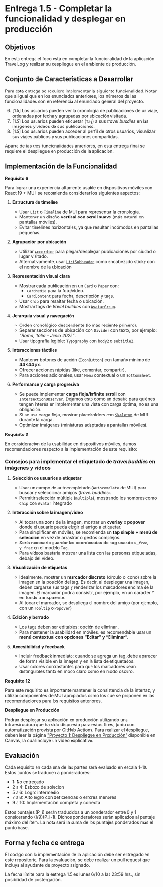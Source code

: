 # Entrega 1.5 - Completar la funcionalidad y desplegar en producción

## Objetivos

En esta entrega el foco está en completar la funcionalidad de la aplicación TravelLog y realizar su despliegue en el ambiente de producción.

## Conjunto de Características a Desarrollar

Para esta entrega se requiere implementar la siguiente funcionalidad. Notar que al igual que en los enunciados anteriores, los números de las funcionalidades son en referencia al enunciado general del proyecto.

6. [1.5] Los usuarios pueden ver la cronología de publicaciones de un viaje, ordenadas por fecha y agrupadas por ubicación visitada.
9. [1.5] Los usuarios pueden etiquetar (`Tag`) a sus *travel buddies* en las imágenes y vídeos de sus publicaciones.
12. [1.5] Los usuarios pueden acceder al perfil de otros usuarios, visualizar sus viajes públicos y sus publicaciones compartidas.

Aparte de las tres funcionalidades anteriores, en esta entrega final se requiere el despliegue en producción de la aplicación.

## Implementación de la Funcionalidad

**Requisito 6**

Para lograr una experiencia altamente usable en dispositivos móviles con React 19 + MUI, se recomienda considerar los siguientes aspectos:

1. **Estructura de timeline**
   - Usar `List` o [`Timeline`](https://mui.com/material-ui/react-timeline/) de MUI para representar la cronología.
   - Mantener un diseño **vertical con scroll suave** (más natural en pantallas móviles).
   - Evitar timelines horizontales, ya que resultan incómodos en pantallas pequeñas.

2. **Agrupación por ubicación**
   - Utilizar [`Accordion`](https://mui.com/material-ui/react-accordion/) para plegar/desplegar publicaciones por ciudad o lugar visitado.
   - Alternativamente, usar [`ListSubheader`](https://mui.com/material-ui/api/list-subheader/) como encabezado sticky con el nombre de la ubicación.

3. **Representación visual clara**
   - Mostrar cada publicación en un `Card` o `Paper` con:
     - `CardMedia` para la foto/video.
     - `CardContent` para fecha, descripción y tags.
   - Usar `Chip` para resaltar fecha o ubicación.
   - Mostrar tags de *travel buddies* con [`AvatarGroup`](https://mui.com/material-ui/api/avatar-group/).

4. **Jerarquía visual y navegación**
   - Orden cronológico descendente (lo más reciente primero).
   - Separar secciones de ubicación con `Divider` con texto, por ejemplo:  
     *“Roma, Italia – Junio 2025”*.
   - Usar tipografía legible: `Typography` con `body2` o `subtitle2`.

5. **Interacciones táctiles**
   - Mantener botones de acción (`IconButton`) con tamaño mínimo de **44×44 px**.
   - Ofrecer acciones rápidas (like, comentar, compartir).
   - Para acciones adicionales, usar `Menu` contextual o un `BottomSheet`.

6. **Performance y carga progresiva**
   - Se puede implementar **carga floja/infinite scroll** con [`IntersectionObserver`](https://www.npmjs.com/package/react-intersection-observer). Dejamos esto como un desafío para quiénes tengan interés en implementar una vista con carga óptima, no es una obligación.
   - Si se usa carga floja, mostrar placeholders con [`Skeleton`](https://mui.com/material-ui/api/skeleton/) de MUI durante la carga.
   - Optimizar imágenes (miniaturas adaptadas a pantallas móviles).

**Requisito 9**

En consideración de la usabilidad en dispositivos móviles, damos recomendaciones respecto a la implementación de este requisito:

### Consejos para implementar el etiquetado de *travel buddies* en imágenes y vídeos

1. **Selección de usuarios a etiquetar**
   - Usar un campo de autocompletado (`Autocomplete` de MUI) para buscar y seleccionar amigos (*travel buddies*).  
   - Permitir selección múltiple (`multiple`), mostrando los nombres como `Chip` con `Avatar` integrado.

2. **Interacción sobre la imagen/video**
   - Al tocar una zona de la imagen, mostrar un **overlay** o **popover** donde el usuario pueda elegir el amigo a etiquetar.  
   - Para simplificar en móviles, se recomienda un **tap simple + menú de selección** en vez de arrastrar o gestos complejos.
   - Sería necesario guardar las coordenadas del tag usando `x_frac`, `y_frac` en el modelo `Tag`.
   - Para vídeos bastaría mostrar una lista con las personas etiquetadas, debajo del vídeo.

3. **Visualización de etiquetas**
   - Idealmente, mostrar un **marcador discreto** (círculo o ícono) sobre la imagen en la posición del tag. Es decir, al desplegar una imagen, deben cargarse sus tags y renderizar los marcadores encima de la imagen. El marcador podría consistir, por ejemplo, en un caracter ° en fondo transparente.
   - Al tocar el marcador, se despliega el nombre del amigo (por ejemplo, con un `Tooltip` o `Popover`).

4. **Edición y borrado**
   - Los tags deben ser editables: opción de eliminar .  
   - Para mantener la usabilidad en móviles, es recomendable usar un **menú contextual con opciones “Editar” y “Eliminar”**.

5. **Accesibilidad y feedback**
   - Incluir feedback inmediato: cuando se agrega un tag, debe aparecer de forma visible en la imagen y en la lista de etiquetados.  
   - Usar colores contrastantes para que los marcadores sean distinguibles tanto en modo claro como en modo oscuro.

**Requisito 12**

Para este requisito es importante mantener la consistencia de la interfaz, y utilizar componentes de MUI apropiados como los que se proponen en las recomendaciones para los requisitos anteriores.

**Despliegue en Producción**

Podrán desplegar su aplicación en producción utilizando una infraestructura que ha sido dispuesta para estos fines, junto con automatización provista por GitHub Actions. Para realizar el despliegue, deben leer la página ["Proyecto 1: Despliegue en Producción"](https://uandes.instructure.com/courses/41133/pages/proyecto-1-despliegue-en-produccion) disponible en Canvas, la cual incluye un vídeo explicativo.

## Evaluación

Cada requisito en cada una de las partes será evaluado en escala 1-10. Estos puntos se traducen a ponderadores:

* 1: No entregado
* 2 a 4: Esbozo de solucion
* 5 a 6: Logro intermedio
* 7 a 8: Alto logro con deficiencias o errores menores
* 9 a 10: Implementación completa y correcta

Estos puntajes (P_i) serán traducidos a un ponderador entre 0 y 1 considerando (1/9)(P_i-1). Dichos ponderadores serán aplicados al puntaje máximo del ítem. La nota será la suma de los puntajes ponderados más el punto base.

## Forma y fecha de entrega

El código con la implementación de la aplicación debe ser entregado en este repositorio. Para la evaluación, se debe realizar un pull request que incluya al ayudante de proyecto asignado.

La fecha límite para la entrega 1.5 es lunes 6/10 a las 23:59 hrs., sin posibilidad de postergación.